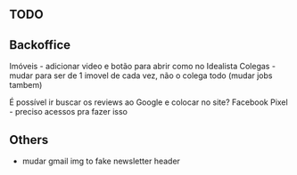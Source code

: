 ## TODO

## Backoffice

Imóveis - adicionar video e botão para abrir como no Idealista
Colegas - mudar para ser de 1 imovel de cada vez, não o colega todo (mudar jobs tambem)

É possível ir buscar os reviews ao Google e colocar no site?
Facebook Pixel - preciso acessos pra fazer isso

## Others

- mudar gmail img to fake newsletter header
